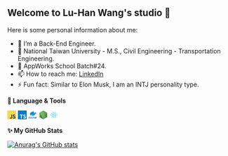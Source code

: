 ## Welcome to Lu-Han Wang's studio 👋

Here is some personal information about me:

- 🔭 I’m a Back-End Engineer.
- 🌱 National Taiwan University - M.S., Civil Engineering - Transportation Engineering.
- 👯 AppWorks School Batch#24.
- 📫 How to reach me: [LinkedIn](https://www.linkedin.com/in/lu-han-wang-28a7492a0/)
- ⚡ Fun fact: Similar to Elon Musk, I am an INTJ personality type.


**🔧 Language & Tools** 

<code><img height="20" src="https://raw.githubusercontent.com/github/explore/80688e429a7d4ef2fca1e82350fe8e3517d3494d/topics/javascript/javascript.png"></code>
<code><img height="20" src="https://raw.githubusercontent.com/github/explore/80688e429a7d4ef2fca1e82350fe8e3517d3494d/topics/typescript/typescript.png"></code>
<code><img height="20" src="https://raw.githubusercontent.com/github/explore/80688e429a7d4ef2fca1e82350fe8e3517d3494d/topics/docker/docker.png"></code>
<code><img height="20" src="https://raw.githubusercontent.com/github/explore/80688e429a7d4ef2fca1e82350fe8e3517d3494d/topics/nodejs/nodejs.png"></code>
<code><img height="20" src="https://raw.githubusercontent.com/github/explore/80688e429a7d4ef2fca1e82350fe8e3517d3494d/topics/react/react.png"></code>



**✨ My GitHub Stats**

[![Anurag's GitHub stats](https://github-readme-stats.vercel.app/api?username=luhanwangdev&show_icons=true&theme=merko)](https://github.com/luhanwangdev/)

<!--
**luhanwangdev/luhanwangdev** is a ✨ _special_ ✨ repository because its `README.md` (this file) appears on your GitHub profile.

Here are some ideas to get you started:

- 🔭 I’m currently working on ...
- 🌱 I’m currently learning ...
- 👯 I’m looking to collaborate on ...
- 🤔 I’m looking for help with ...
- 💬 Ask me about ...
- 📫 How to reach me: ...
- 😄 Pronouns: ...
- ⚡ Fun fact: ...
-->
